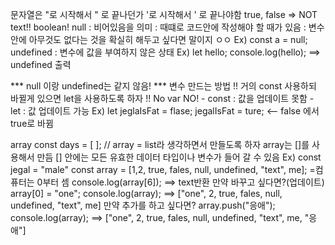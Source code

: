 문자열은 "로 시작해서 " 로 끝나던가 '로 시작해서 ' 로 끝나야함
true, false => NOT text!! boolean!
null
    : 비어있음을 의미 
    : 때떄로 코드안에 작성해야 할 때가 있음
    : 변수 안에 아무것도 없다는 것을 확실히 해두고 싶다면 말이지 ㅇㅇ
        Ex) const a = null;
undefined
    : 변수에 값을 부여하지 않은 상태
        Ex) let hello;
            console.log(hello); ==> undefined 출력

*** null 이랑 undefined는 같지 않음! ***
변수 만드는 방법
    !! 거의 const 사용하되 바뀔게 있으면 let을 사용하도록 하자
    !! No var NO!
    - const 
        : 값을 업데이트 못함
    - let
        : 값 업데이트 가능
            Ex) let jeglaIsFat = flase;
                jegalIsFat = ture; <-- false 에서 true로 바뀜

array
    const days = [ ]; // array = list라 생각하면서 만들도록 하자 array는 []를 사용해서 만듬
        [] 안에는 모든 유효한 데이터 타입이나 변수가 들어 갈 수 있음
        Ex) const jegal = "male"
            const array = [1,2, true, fales, null, undefined, "text", me];
                =컴퓨터는 0부터 셈
            console.log(array[6]); ==> text반환
            만약 바꾸고 싶다면?(업데이트)
                array[0] = "one";
                console.log(array); ==>  ["one", 2, true, fales, null, undefined, "text", me]
            만약 추가를 하고 싶다면?
                array.push("응애");
                console.log(array); ==>  ["one", 2, true, fales, null, undefined, "text", me, "응애"]